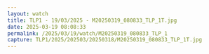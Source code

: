```yaml
---
layout: watch
title: TLP1 - 19/03/2025 - M20250319_080833_TLP_1T.jpg
date: 2025-03-19 08:08:33
permalink: /2025/03/19/watch/M20250319_080833_TLP_1
capture: TLP1/2025/202503/20250318/M20250319_080833_TLP_1T.jpg
---
```

